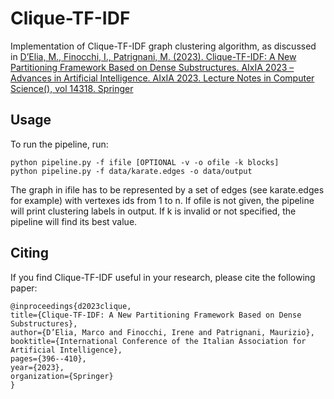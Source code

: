 # Clique-TF-IDF

Implementation of Clique-TF-IDF graph clustering algorithm, as discussed in [D’Elia, M., Finocchi, I., Patrignani, M. (2023). Clique-TF-IDF: A New Partitioning Framework Based on Dense Substructures. AIxIA 2023 – Advances in Artificial Intelligence. AIxIA 2023. Lecture Notes in Computer Science(), vol 14318. Springer](https://link.springer.com/chapter/10.1007/978-3-031-47546-7_27)

## Usage

To run the pipeline, run:

    python pipeline.py -f ifile [OPTIONAL -v -o ofile -k blocks]
    python pipeline.py -f data/karate.edges -o data/output

The graph in ifile has to be represented by a set of edges (see karate.edges for example) with vertexes ids from 1 to n. 
If ofile is not given, the pipeline will print clustering labels in output. If k is invalid or not specified, the pipeline will find its best value.

## Citing

If you find Clique-TF-IDF useful in your research, please cite the following paper:

    @inproceedings{d2023clique,
    title={Clique-TF-IDF: A New Partitioning Framework Based on Dense Substructures},
    author={D’Elia, Marco and Finocchi, Irene and Patrignani, Maurizio},
    booktitle={International Conference of the Italian Association for Artificial Intelligence},
    pages={396--410},
    year={2023},
    organization={Springer}
    }


